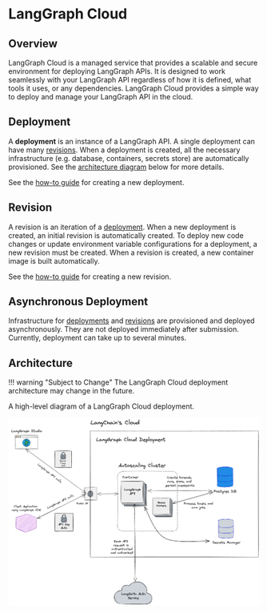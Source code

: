 # LangGraph Cloud

## Overview

LangGraph Cloud is a managed service that provides a scalable and secure environment for deploying LangGraph APIs. It is designed to work seamlessly with your LangGraph API regardless of how it is defined, what tools it uses, or any dependencies. LangGraph Cloud provides a simple way to deploy and manage your LangGraph API in the cloud.

## Deployment

A **deployment** is an instance of a LangGraph API. A single deployment can have many [revisions](#revision). When a deployment is created, all the necessary infrastructure (e.g. database, containers, secrets store) are automatically provisioned. See the [architecture diagram](#architecture) below for more details.

See the [how-to guide](../cloud/deployment/cloud.md#create-new-deployment) for creating a new deployment.

## Revision

A revision is an iteration of a [deployment](#deployment). When a new deployment is created, an initial revision is automatically created. To deploy new code changes or update environment variable configurations for a deployment, a new revision must be created. When a revision is created, a new container image is built automatically.

See the [how-to guide](../cloud/deployment/cloud.md#create-new-revision) for creating a new revision.

## Asynchronous Deployment

Infrastructure for [deployments](#deployment) and [revisions](#revision) are provisioned and deployed asynchronously. They are not deployed immediately after submission. Currently, deployment can take up to several minutes.

## Architecture

!!! warning "Subject to Change"
The LangGraph Cloud deployment architecture may change in the future.

A high-level diagram of a LangGraph Cloud deployment.

![diagram](img/langgraph_cloud_architecture.png)

